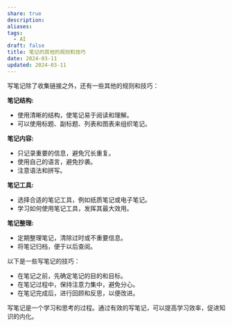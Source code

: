 ```yaml
---
share: true
description: 
aliases: 
tags:
  - AI
draft: false
title: 笔记的其他的规则和技巧
date: 2024-03-11
updated: 2024-03-11
---
```

写笔记除了收集链接之外，还有一些其他的规则和技巧：

**笔记结构:**

- 使用清晰的结构，使笔记易于阅读和理解。
- 可以使用标题、副标题、列表和图表来组织笔记。

**笔记内容:**

- 只记录重要的信息，避免冗长重复。
- 使用自己的语言，避免抄袭。
- 注意语法和拼写。

**笔记工具:**

- 选择合适的笔记工具，例如纸质笔记或电子笔记。
- 学习如何使用笔记工具，发挥其最大效用。

**笔记整理:**

- 定期整理笔记，清除过时或不重要信息。
- 将笔记归档，便于以后查阅。

以下是一些写笔记的技巧：

- 在笔记之前，先确定笔记的目的和目标。
- 在笔记过程中，保持注意力集中，避免分心。
- 在笔记完成后，进行回顾和反思，以便改进。

写笔记是一个学习和思考的过程。通过有效的写笔记，可以提高学习效率，促进知识的内化。